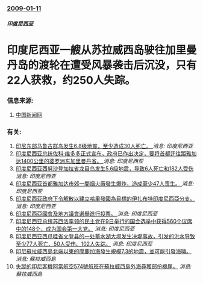 ### [2009-01-11](/news/2009/01/11/index.md)

##### 印度尼西亚
# 印度尼西亚一艘从苏拉威西岛驶往加里曼丹岛的渡轮在遭受风暴袭击后沉没，只有22人获救，约250人失踪。




### 信息来源:

1. [中国新闻网](http://www.chinanews.com.cn/gj/yt/news/2009/01-12/1524806.shtml)

### 有关:

1. [印尼东部马鲁古群岛发生6.8级地震，至少造成30人死亡。 ](/zh/news/2019/09/26/印尼东部马鲁古群岛发生68级地震-至少造成30人死亡.md) _消息: 印度尼西亚_
2. [印度尼西亚总统佐科·维多多正式宣布，政府已作出决定，要将首都迁往距雅加达1400公里的婆罗洲东加里曼丹省。 ](/zh/news/2019/08/26/印度尼西亚总统佐科-维多多正式宣布-政府已作出决定-要将首都迁往距雅加达1400公里的婆罗洲东加里曼丹省.md) _消息: 印度尼西亚_
3. [印度尼西亚西努沙登加拉省龙目岛发生5.6级地震，导致6人死亡和182人受伤 ](/zh/news/2019/03/17/印度尼西亚西努沙登加拉省龙目岛发生56级地震-导致6人死亡和182人受伤.md) _消息: 印度尼西亚_
4. [印度尼西亚首都雅加达市郊一間烟火廠發生爆炸，造成至少47人喪生。 ](/zh/news/2017/10/26/印度尼西亚首都雅加达市郊一間烟火廠發生爆炸-造成至少47人喪生.md) _消息: 印度尼西亚_
5. [印度尼西亚政府下令解散以建立哈里發國為目標的伊扎布特印度尼西亞分支。 ](/zh/news/2017/05/8/印度尼西亚政府下令解散以建立哈里發國為目標的伊扎布特印度尼西亞分支.md) _消息: 印度尼西亚_
6. [ 印度尼西亞國會及地方議會選舉進行投票。 ](/zh/news/2014/04/9/印度尼西亞國會及地方議會選舉進行投票.md) _消息: 印度尼西亚_
7. [印度尼西亚总统苏西洛率领的民主党在9日举行的国会选举中获得560个议席中的148个，成为国会第一大党。](/zh/news/2009/05/10/印度尼西亚总统苏西洛率领的民主党在9日举行的国会选举中获得560个议席中的148个-成为国会第一大党.md) _消息: 印度尼西亚_
8. [印度尼西亚西爪哇省文登县的一处蓄水湖大坝发生决堤事故，引发的洪水导致至少77人死亡、50人受伤、102人失踪。](/zh/news/2009/03/27/印度尼西亚西爪哇省文登县的一处蓄水湖大坝发生决堤事故-引发的洪水导致至少77人死亡-50人受伤-102人失踪.md) _消息: 印度尼西亚_
9. [印尼蘇拉威西島北端以東的摩鹿加海發生規模7.3的地震，並可能引發海嘯。](/zh/news/2007/01/21/印尼蘇拉威西島北端以東的摩鹿加海發生規模73的地震-並可能引發海嘯.md) _消息: 蘇拉威西島_
10. [失蹤的印尼客機阿當航空574號航班在蘇拉威西島外海尋獲部份機尾。](/zh/news/2007/01/10/失蹤的印尼客機阿當航空574號航班在蘇拉威西島外海尋獲部份機尾.md) _消息: 蘇拉威西島_
